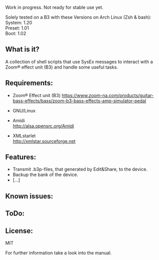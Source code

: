 
Work in progress. Not ready for stable use yet.  

Solely tested on a B3 with these Versions on Arch Linux (Zsh & bash):  
System: 1.20  
Preset: 1.01  
Boot:   1.02  


What is it?  
-----------------------------------
A collection of shell scripts that use SysEx messages to interact with a Zoom® effect unit (B3) and handle some useful tasks.   


Requirements:  
------------------  
* Zoom® Effect unit (B3)
https://www.zoom-na.com/products/guitar-bass-effects/bass/zoom-b3-bass-effects-amp-simulator-pedal  
* GNU/Linux
* Amidi  
http://alsa.opensrc.org/Amidi

* XMLstarlet  
http://xmlstar.sourceforge.net


Features:   
------------------------------------------
* Transmit .b3p-files, that generated by Edit&Share, to the device.  
* Backup the bank of the device.  
* [...]


Known issues:   
------------------------------------------


ToDo:  
-------------------------------------------------------- 


License:  
-------------------------------------------
MIT
  
  
  
  
    

For further information take a look into the manual.  

